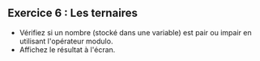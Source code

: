 ## Exercice 6 : Les ternaires

- Vérifiez si un nombre (stocké dans une variable) est pair ou impair en utilisant l'opérateur modulo.
- Affichez le résultat à l'écran.